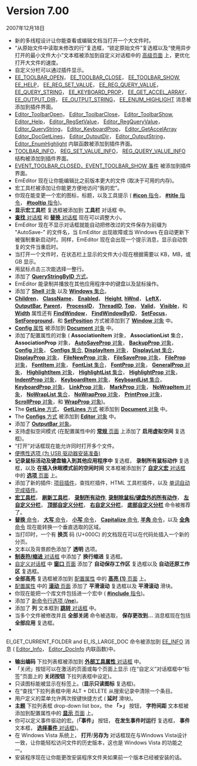# Version 7.00

2007年12月18日

- 新的多线程设计让你能查看或编辑文档当打开一个大文件时。
- “从原始文件中读取未修改的行”复选框，“锁定原始文件”复选框以及“使用异步打开的最小文件大小”文本框被添加到自定义对话框中的 [高级页面](../dlg/customize/advanced/index) 上，更优化打开大文件的速度。
- 自定义分栏可以通过插件显示。
- [EE\_TOOLBAR\_OPEN](../plugin/message/ee_toolbar_open)， [EE\_TOOLBAR\_CLOSE](../plugin/message/ee_toolbar_close)， [EE\_TOOLBAR\_SHOW](../plugin/message/ee_toolbar_show),
[EE\_HELP](../plugin/message/ee_help)， [EE\_REG\_SET\_VALUE](../plugin/message/ee_reg_set_value)， [EE\_REG\_QUERY\_VALUE](../plugin/message/ee_reg_query_value)， [EE\_QUERY\_STRING](../plugin/message/ee_query_string)，
[EE\_KEYBOARD\_PROP](../plugin/message/ee_keyboard_prop)， [EE\_GET\_ACCEL\_ARRAY](../plugin/message/ee_get_accel_array)， [EE\_OUTPUT\_DIR](../plugin/message/ee_output_dir)，
[EE\_OUTPUT\_STRING](../plugin/message/ee_output_string)， [EE\_ENUM\_HIGHLIGHT](../plugin/message/ee_enum_highlight) 消息被添加到插件界面。
- [Editor\_ToolbarOpen](../plugin/macro/editor_toolbaropen)， [Editor\_ToolbarClose](../plugin/macro/editor_toolbarclose)， [Editor\_ToolbarShow](../plugin/macro/editor_toolbarshow),
[Editor\_Help](../plugin/macro/editor_help)， [Editor\_RegSetValue](../plugin/macro/editor_regsetvalue)， [Editor\_RegQueryValue](../plugin/macro/editor_regqueryvalue)， [Editor\_QueryString](../plugin/macro/editor_querystring)，
[Editor\_KeyboardProp](../plugin/macro/editor_keyboardprop)， [Editor\_GetAccelArray](../plugin/macro/editor_getaccelarray) [Editor\_DocGetLines](../plugin/macro/editor_docgetlines)，
[Editor\_OutputDir](../plugin/macro/editor_outputdir)， [Editor\_OutputString](../plugin/macro/editor_outputstring)， [Editor\_EnumHighlight](../plugin/macro/editor_enumhighlight) 内联函数被添加到插件界面。
- [TOOLBAR\_INFO](../plugin/structure/toolbar_info)， [REG\_SET\_VALUE\_INFO](../plugin/structure/reg_set_value_info)， [REG\_QUERY\_VALUE\_INFO](../plugin/structure/reg_query_value_info) 结构被添加到插件界面。
- [EVENT\_TOOLBAR\_CLOSED，EVENT\_TOOLBAR\_SHOW 事件](../plugin/event/index) 被添加到插件界面。
- EmEditor 现在让你能编辑比之前版本更大的文件 (取决于可用的内存)。
- 宏工具栏被添加让你能更方便地访问“我的宏”。
- 你现在能变更一个宏的图标，标题，以及工具提示 ( [**#icon** 指令](../macro/directive/icon)， [**#title** 指令](../macro/directive/title)， [**#tooltip** 指令](../macro/directive/tooltip))。
- **显示宏工具栏** 复选框被添加到 **工具栏** 对话框 中。
- [**查找** 对话框](../dlg/find/index) 和 [**替换** 对话框](../dlg/replace/index) 现在可以调整大小。
- EmEditor 现在不显示对话框就能自动把修改过的文件保存为前缀为 "AutoSave-" 的文件名，当 EmEditor 出现故障或当 Windows 在自动更新下被强制重新启动时。同样，EmEditor 现在会出现一个提示消息，显示自动恢复的文件当重启时。
- 当打开一个文件时，在状态栏上显示的文件大小现在根据需要以 KB，MB，或 GB 显示。
- 用鼠标点击三次能选择一整行。
- 添加了 [**QueryStringByID** 方式](../macro/editor/editor_querystringbyid)。
- EmEditor 能录制并播放在其他应用程序中的键盘以及鼠标操作。
- 添加了 [**Shell** 对象](../macro/shell/index) 以及 [**Windows** 集合](../macro/windows/index)。
- **[Children](../macro/window/children)**， **[ClassName](../macro/window/class_name)**， **[Enabled](../macro/window/enabled)**， **[Height](../macro/window/height)**,
**[hWnd](../macro/window/hwnd)**， **[LeftX](../macro/window/leftx)**， **[OutputBar](../macro/window/output_bar),** **[Parent](../macro/window/parent)**， **[ProcessID](../macro/window/process_id)**， **[ThreadID](../macro/window/thread_id)**,
**[Top](../macro/window/top)**， **[Valid](../macro/window/valid)**， **[Visible](../macro/window/visible)**，和 **[Width](../macro/window/width)** 属性还有 **[FindWindow](../macro/window/find_window)**，
**[FindWindowByID](../macro/window/find_window_by_id)**， **[SetFocus](../macro/window/set_focus)**， **[SetForeground](../macro/window/set_foreground)**，和 **[SetPosition](../macro/window/set_position)**
方式被添加到了 [**Window** 对象](../macro/window/index) 中。
- [**Config** 属性](../macro/document/config) 被添加到 [**Document** 对象](../macro/document/index) 中。
- 添加了配置属性的对象 ( **AssociationItem** 对象， **AssociationList** 集合，
**AssociationProp** 对象， [**AutoSaveProp** 对象](../macro/auto_save_prop/index)， [**BackupProp** 对象](../macro/backup_prop/index)，
[**Config** 对象](../macro/config/index)， [**Configs** 集合,](../macro/configs/index) [**DisplayItem** 对象](../macro/display_item/index)， [**DisplayList** 集合](../macro/display_list/index)，
[**DisplayProp** 对象](../macro/display_prop/index)， [**FileNewProp** 对象](../macro/file_new_prop/index)， [**FileSaveProp** 对象](../macro/file_save_prop/index)，
[**FileProp** 对象](../macro/file_prop/index)， [**FontItem** 对象](../macro/font_item/index)， [**FontList** 集合](../macro/font_list/index)， [**FontProp** 对象](../macro/font_prop/index)， [**GeneralProp** 对象](../macro/general_prop/index)， [**HighlightItem** 对象](../macro/highlight_item/index)， [**HighlightList** 集合](../macro/highlight_list/index)，
[**HighlightProp** 对象](../macro/highlight_prop/index)， [**IndentProp** 对象](../macro/indent_prop/index)， [**KeyboardItem** 对象](../macro/keyboard_item/index)，
[**KeyboardList** 集合](../macro/keyboard_list/index)， [**KeyboardProp** 对象](../macro/keyboard_prop/index)， [**LinkProp** 对象](../macro/link_prop/index)，
[**MarkProp** 对象](../macro/mark_prop/index)， [**NoWrapItem** 对象](../macro/no_wrap_item/index)， [**NoWrapList** 集合](../macro/no_wrap_list/index)，
[**NoWrapProp** 对象](../macro/no_wrap_prop/index)， [**PrintProp** 对象](../macro/print_prop/index)， [**ScrollProp** 对象](../macro/scroll_prop/index)，和
[**WrapProp** 对象](../macro/wrap_prop/index))。
- The [**GetLine** 方式](../macro/document/getline)， [**GetLines** 方式](../macro/document/getlines) 被添加到 [**Document** 对象](../macro/document/index) 中。
- The [**Configs** 方式](../macro/editor/configs) 被添加到 [**Editor** 对象](../macro/editor/index) 中。
- 添加了 [**OutputBar** 对象](../macro/output_bar/index)。
- 支持虚拟空间模式 (在配置属性中的 [**常规** 页面](../dlg/properties/general/index) 上添加了 **启用虚拟空间** 复选框)。
- “打开”对话框现在能允许同时打开多个文件。
- [便携性选项 (为 USB 驱动器安装准备)](../features/portable)
- **记录鼠标活动及键盘输入到其他应用程序中** 复选框， **录制所有鼠标动作** 复选框，以及 **在插入休眠模式前的空闲时间** 文本框被添加到了 [**自定义宏** 对话框](../dlg/macro_customize/index) 中的 [**选项** 页面](../dlg/macro_customize/options/index) 上。
- 添加了新的插件: [项目插件](../howto/plugin/plugin_projects)，查找栏插件，HTML 工具栏插件，以及 [单词自动完成插件](../howto/plugin/plugin_wordcomplete)。
- [**宏工具栏**](../cmd/view/show_macros_bar)， [**刷新工具栏**](../cmd/view/refresh_toolbars)， **[录制所有动作](../cmd/macros/record_mouse)**,
**[录制除鼠标/键盘外的所有动作](../cmd/macros/record_no_mouse)**， **[左自定义分栏](../cmd/window/left_custom_bar)**， **[顶部自定义分栏](../cmd/window/top_custom_bar)**， **[右自定义分栏](../cmd/window/right_custom_bar)**， **[底部自定义分栏](../cmd/window/bottom_custom_bar)** 命令被推荐了。
- [**替换** 命令](../cmd/search/edit_replace)，
[**大写** 命令](../cmd/convert/make_upper)，
[**小写** 命令](../cmd/convert/make_lower)，
[**Capitalize** 命令](../cmd/convert/capitalize), [**半角** 命令](../cmd/convert/zen_to_han)，以及 [**全角** 命令](../cmd/convert/han_to_zen) 现在能转换一个垂直选取的区域。
- 当打印时，一个有 **换页** 码 (U+000C) 的文档现在可以在代码处插入一个新的分页。
- 文本以及背景颜色添加了 **透明** 选项。
- [**制表符/缩进** 对话框](../dlg/properties/general/indent/index) 中添加了 **换行缩进** 复选框。
- [自定义对话框](../dlg/customize/index) 中 [**窗口** 页面](../dlg/customize/window/index) 添加了 **自动保存工作区** 复选框以及 **自动还原工作区** 复选框。
- **全部高亮** 复选框被添加到 [配置属性](../dlg/properties/index) 中的 [**高亮 (1)** 页面](../dlg/properties/highlight1/index) 上。
- [配置属性](../dlg/properties/index) 中的 [**滚动** 页面](../dlg/properties/scroll/index) 添加了 **平滑滚动** 复选框以及 **平滑滚动** 滑块。
- 你现在能把一个库文件包括进一个宏中 ( [**#include** 指令](../macro/directive/include))。
- 添加了 [新命令行选项 (**/ne**)](../howto/file/file_commandline)。
- 添加了 **列** 文本框到 [**跳转** 对话框](../dlg/jump/index) 中。
- 当多个文件被修改并且 **全部关闭** 命令被选取， **保存更改到...** 消息框现在包括 **全部应用** 复选框。
-
EI\_GET\_CURRENT\_FOLDER and EI\_IS\_LARGE\_DOC 命令被添加到
[EE\_INFO](../plugin/message/ee_info) 消息 ( [Editor\_Info](../plugin/macro/editor_info)， [Editor\_DocInfo](../plugin/macro/editor_docinfo) 内联函数)中。
- **输出编码** 下拉列表框被添加到 [**外部工具属性** 对话框](../dlg/tools/properties/index) 中。
- 「关闭」按钮可以在激活的页面或每个页面上显示 (在“自定义”对话框框中“标签”页面上的 **关闭按钮** 下拉列表框中设定)。
- 只读图标能被显示在标签上。(**显示只读图标** 复选框)。
- 在“查找”下拉列表框中用 ALT + DELETE 从搜索记录中清除一个条目。
- 用户定义的菜单允许两次按键快捷方式 ( **延时** 滑块)。
- **主题** 下拉列表框 drop-down list box，the **「>」** 按钮， **字符间距** 文本框被添加到配置属性中的 [**显示** 页面](../dlg/properties/display/index) 上。
- 你可以定义事件驱动的宏。(**「事件」** 按钮， **在发生事件时运行** 复选框， **事件** 文本框， [**选择事件** 对话框](../dlg/macro_customize/my_macros/select_events/index))。
- 在 Windows Vista 系统上， **打开**/**另存为** 对话框现在与Windows Vista设计一致，让你能轻松访问文件的历史版本，这也是 Windows Vista 的功能之一。
- 安装程序现在让你能更改安装程序文件夹如果前一个版本已经被安装的话。
